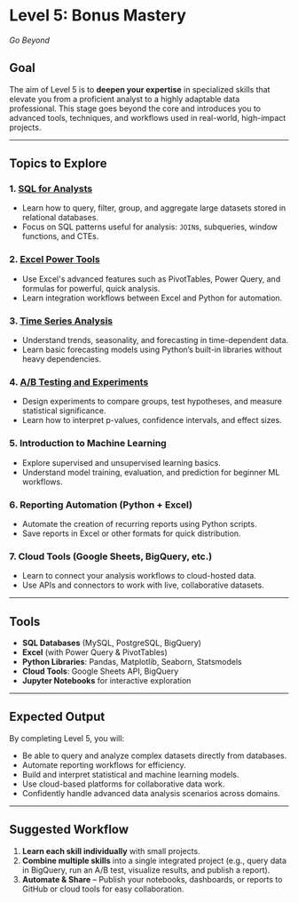 # Level 5: Bonus Mastery

_Go Beyond_

## Goal
The aim of Level 5 is to **deepen your expertise** in specialized skills that elevate you from a proficient analyst to a highly adaptable data professional. This stage goes beyond the core and introduces you to advanced tools, techniques, and workflows used in real-world, high-impact projects.

---

## Topics to Explore

### 1. [SQL for Analysts](https://github.com/Tanu-N-Prabhu/Python/blob/master/Data%20Analysis/Level%205/sql_for_analysts.ipynb)
- Learn how to query, filter, group, and aggregate large datasets stored in relational databases.
- Focus on SQL patterns useful for analysis: `JOIN`s, subqueries, window functions, and CTEs.

### 2. [Excel Power Tools](https://github.com/Tanu-N-Prabhu/Python/blob/master/Data%20Analysis/Level%205/excel_power_tools.md)
- Use Excel's advanced features such as PivotTables, Power Query, and formulas for powerful, quick analysis.
- Learn integration workflows between Excel and Python for automation.

### 3. [Time Series Analysis](https://github.com/Tanu-N-Prabhu/Python/blob/master/Data%20Analysis/Level%205/time_series_analysis.ipynb)
- Understand trends, seasonality, and forecasting in time-dependent data.
- Learn basic forecasting models using Python’s built-in libraries without heavy dependencies.

### 4. [A/B Testing and Experiments](https://github.com/Tanu-N-Prabhu/Python/blob/master/Data%20Analysis/Level%205/a_b_testing_%26_experiments.ipynb)
- Design experiments to compare groups, test hypotheses, and measure statistical significance.
- Learn how to interpret p-values, confidence intervals, and effect sizes.

### 5. Introduction to Machine Learning
- Explore supervised and unsupervised learning basics.
- Understand model training, evaluation, and prediction for beginner ML workflows.

### 6. Reporting Automation (Python + Excel)
- Automate the creation of recurring reports using Python scripts.
- Save reports in Excel or other formats for quick distribution.

### 7. Cloud Tools (Google Sheets, BigQuery, etc.)
- Learn to connect your analysis workflows to cloud-hosted data.
- Use APIs and connectors to work with live, collaborative datasets.

---

## Tools
- **SQL Databases** (MySQL, PostgreSQL, BigQuery)
- **Excel** (with Power Query & PivotTables)
- **Python Libraries**: Pandas, Matplotlib, Seaborn, Statsmodels
- **Cloud Tools**: Google Sheets API, BigQuery
- **Jupyter Notebooks** for interactive exploration

---

## Expected Output
By completing Level 5, you will:
- Be able to query and analyze complex datasets directly from databases.
- Automate reporting workflows for efficiency.
- Build and interpret statistical and machine learning models.
- Use cloud-based platforms for collaborative data work.
- Confidently handle advanced data analysis scenarios across domains.

---

## Suggested Workflow
1. **Learn each skill individually** with small projects.
2. **Combine multiple skills** into a single integrated project (e.g., query data in BigQuery, run an A/B test, visualize results, and publish a report).
3. **Automate & Share** – Publish your notebooks, dashboards, or reports to GitHub or cloud tools for easy collaboration.
